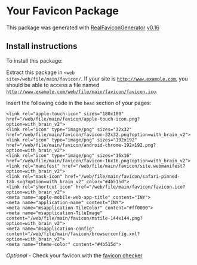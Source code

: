 # Your Favicon Package

This package was generated with [RealFaviconGenerator](https://realfavicongenerator.net/) [v0.16](https://realfavicongenerator.net/change_log#v0.16)

## Install instructions

To install this package:

Extract this package in <code>&lt;web site&gt;/web/file/main/favicon/</code>. If your site is <code>http://www.example.com</code>, you should be able to access a file named <code>http://www.example.com/web/file/main/favicon/favicon.ico</code>.

Insert the following code in the `head` section of your pages:

    <link rel="apple-touch-icon" sizes="180x180" href="/web/file/main/favicon/apple-touch-icon.png?option=with_brain_v2">
    <link rel="icon" type="image/png" sizes="32x32" href="/web/file/main/favicon/favicon-32x32.png?option=with_brain_v2">
    <link rel="icon" type="image/png" sizes="192x192" href="/web/file/main/favicon/android-chrome-192x192.png?option=with_brain_v2">
    <link rel="icon" type="image/png" sizes="16x16" href="/web/file/main/favicon/favicon-16x16.png?option=with_brain_v2">
    <link rel="manifest" href="/web/file/main/favicon/site.webmanifest?option=with_brain_v2">
    <link rel="mask-icon" href="/web/file/main/favicon/safari-pinned-tab.svg?option=with_brain_v2" color="#4b515d">
    <link rel="shortcut icon" href="/web/file/main/favicon/favicon.ico?option=with_brain_v2">
    <meta name="apple-mobile-web-app-title" content="INY">
    <meta name="application-name" content="INY">
    <meta name="msapplication-TileColor" content="#ff0000">
    <meta name="msapplication-TileImage" content="/web/file/main/favicon/mstile-144x144.png?option=with_brain_v2">
    <meta name="msapplication-config" content="/web/file/main/favicon/browserconfig.xml?option=with_brain_v2">
    <meta name="theme-color" content="#4b515d">

*Optional* - Check your favicon with the [favicon checker](https://realfavicongenerator.net/favicon_checker)